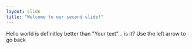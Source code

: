 ```yaml
---
layout: slide
title: "Welcome to our second slide!"
---
```

Hello world is definitley better than "Your text"... is it?
Use the left arrow to go back

